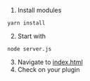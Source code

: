 1. Install modules
```shell
yarn install
```
2. Start with

```shell
node server.js
```


3. Navigate to [index.html](http://localhost:3003/index.html)
4. Check on your plugin